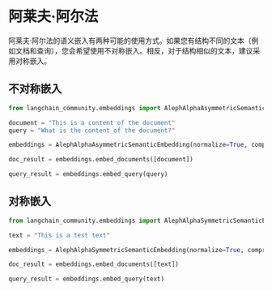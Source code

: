 # 阿莱夫·阿尔法

阿莱夫·阿尔法的语义嵌入有两种可能的使用方式。如果您有结构不同的文本（例如文档和查询），您会希望使用不对称嵌入。相反，对于结构相似的文本，建议采用对称嵌入。

## 不对称嵌入

```python
from langchain_community.embeddings import AlephAlphaAsymmetricSemanticEmbedding
```

```python
document = "This is a content of the document"
query = "What is the content of the document?"
```

```python
embeddings = AlephAlphaAsymmetricSemanticEmbedding(normalize=True, compress_to_size=128)
```

```python
doc_result = embeddings.embed_documents([document])
```

```python
query_result = embeddings.embed_query(query)
```

## 对称嵌入

```python
from langchain_community.embeddings import AlephAlphaSymmetricSemanticEmbedding
```

```python
text = "This is a test text"
```

```python
embeddings = AlephAlphaSymmetricSemanticEmbedding(normalize=True, compress_to_size=128)
```

```python
doc_result = embeddings.embed_documents([text])
```

```python
query_result = embeddings.embed_query(text)
```
